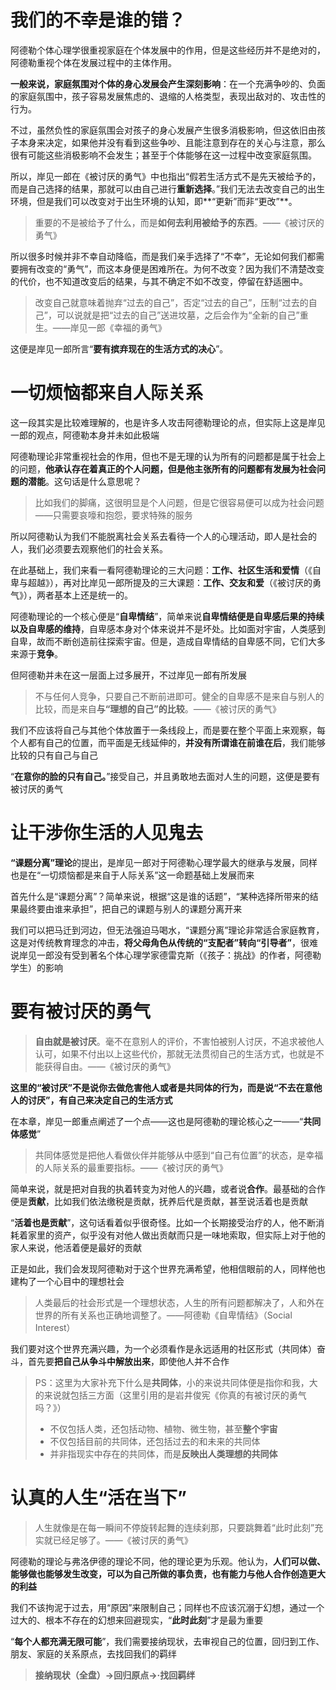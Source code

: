 # 我们的不幸是谁的错？

阿德勒个体心理学很重视家庭在个体发展中的作用，但是这些经历并不是绝对的，阿德勒重视个体在发展过程中的主体作用。

**一般来说，家庭氛围对个体的身心发展会产生深刻影响**：在一个充满争吵的、负面的家庭氛围中，孩子容易发展焦虑的、退缩的人格类型，表现出敌对的、攻击性的行为。

不过，虽然负性的家庭氛围会对孩子的身心发展产生很多消极影响，但这依旧由孩子本身来决定，如果他并没有看到这些争吵、且能注意到存在的关心与注意，那么很有可能这些消极影响不会发生；甚至于个体能够在这一过程中改变家庭氛围。

所以，岸见一郎在《被讨厌的勇气》中也指出“假若生活方式不是先天被给予的，而是自己选择的结果，那就可以由自己进行**重新选择**。”我们无法去改变自己的出生环境，但是我们可以改变对于出生环境的认知，即**“更新”而非“更改”**。

> 重要的不是被给予了什么，而是**如何去利用被给予的东西**。——《被讨厌的勇气》

所以很多时候并非不幸自动降临，而是我们亲手选择了“不幸”，无论如何我们都需要拥有改变的“勇气”，而这本身便是困难所在。为何不改变？因为我们不清楚改变的代价，也不知道改变后的结果，与其不确定不如不改变，停留在舒适圈中。

> 改变自己就意味着抛弃“过去的自己”，否定“过去的自己”，压制“过去的自己”，可以说就是把“过去的自己”送进坟墓，之后会作为“全新的自己”重生。——岸见一郎《幸福的勇气》

这便是岸见一郎所言“**要有摈弃现在的生活方式的决心**”。

# 一切烦恼都来自人际关系

这一段其实是比较难理解的，也是许多人攻击阿德勒理论的点，但实际上这是岸见一郎的观点，阿德勒本身并未如此极端

阿德勒理论非常重视社会的作用，但也不是无理的认为所有的问题都是属于社会上的问题，**他承认存在着真正的个人问题，但是他主张所有的问题都有发展为社会问题的潜能**。这句话是什么意思呢？

> 比如我们的脚痛，这很明显是个人问题，但是它很容易便可以成为社会问题——只需要哀嚎和抱怨，要求特殊的服务

所以阿德勒认为我们不能脱离社会关系去看待一个人的心理活动，即人是社会的人，我们必须要去观察他们的社会关系。

在此基础上，我们来看一看阿德勒理论的三大问题：**工作、社区生活和爱情**（《自卑与超越》），再对比岸见一郎所提及的三大课题：**工作、交友和爱**（《被讨厌的勇气》），两者基本上还是统一的。

阿德勒理论的一个核心便是“**自卑情结**”，简单来说**自卑情结便是自卑感后果的持续以及自卑感的维持**，自卑感本身对个体来说并不是坏处。比如面对宇宙，人类感到自卑，故而不断创造前往探索宇宙。但是，造成自卑情结的自卑感不同，它们大多来源于**竞争**。

但阿德勒并未在这一层面上过多展开，不过岸见一郎有所发展

> 不与任何人竞争，只要自己不断前进即可。健全的自卑感不是来自与别人的比较，而是来自**与“理想的自己”的比较**。——《被讨厌的勇气》

我们不应该将自己与其他个体放置于一条线段上，而是要在整个平面上来观察，每个人都有自己的位置，而平面是无线延伸的，**并没有所谓谁在前谁在后**，我们能够比较的只有自己与自己

“**在意你的脸的只有自己。**”接受自己，并且勇敢地去面对人生的问题，这便是要有被讨厌的勇气

# 让干涉你生活的人见鬼去

**“课题分离”理论**的提出，是岸见一郎对于阿德勒心理学最大的继承与发展，同样也是在“一切烦恼都是来自于人际关系”这一命题基础上发展而来

首先什么是“课题分离”？简单来说，根据“这是谁的话题”，“某种选择所带来的结果最终要由谁来承担”，把自己的课题与别人的课题分离开来

我们可以把马迁到河边，但无法强迫马喝水，“课题分离”理论非常适合家庭教育，这是对传统教育理念的冲击，**将父母角色从传统的“支配者”转向“引导者”**，很难说岸见一郎没有受到著名个体心理学家德雷克斯（《孩子：挑战》的作者，阿德勒学生）的影响

# 要有被讨厌的勇气

> **自由就是被讨厌**。毫不在意别人的评价，不害怕被别人讨厌，不追求被他人认可，如果不付出以上这些代价，那就无法贯彻自己的生活方式，也就是不能获得自由。——《被讨厌的勇气》

**这里的“被讨厌”不是说你去做危害他人或者是共同体的行为，而是说“不去在意他人的讨厌”，有自己来决定自己的生活方式**

在本章，岸见一郎重点阐述了一个点——这也是阿德勒的理论核心之一——“**共同体感觉**”

> 共同体感觉是把他人看做伙伴并能够从中感到“自己有位置”的状态，是幸福的人际关系的最重要指标。——《被讨厌的勇气》

简单来说，就是把对自我的执着转变为对他人的兴趣，或者说**合作**。最基础的合作便是**贡献**，比如我们依法缴税是贡献，抚养后代是贡献，甚至说活着也是贡献

“**活着也是贡献**”，这句话看着似乎很奇怪。比如一个长期接受治疗的人，他不断消耗着家里的资产，似乎没有对他人做出贡献而只是一味地索取，但实际上对于他的家人来说，他活着便是最好的贡献

正是如此，我们会发现阿德勒对于这个世界充满希望，他相信眼前的人，同样他也建构了一个心目中的理想社会

> 人类最后的社会形式是一个理想状态，人生的所有问题都解决了，人和外在世界的所有关系也正确地调整了。——阿德勒《自卑情结》（Social Interest）

我们要对这个世界充满兴趣，为一个必须看作是永远适用的社区形式（共同体）奋斗，首先要**把自己从争斗中解放出来**，即使他人并不合作

> PS：这里为大家补充下什么是**共同体**，小的来说共同体便是指你和我，大的来说就包括三方面（这里引用的是岩井俊宪《你真的有被讨厌的勇气吗？》）
>
> - 不仅包括人类，还包括动物、植物、微生物，甚至**整个宇宙**
> - 不仅包括目前的共同体，还包括过去的和未来的共同体
> - 并非指现实中存在的共同体，而是**反映出人类理想的共同体**

# 认真的人生“活在当下”

> 人生就像是在每一瞬间不停旋转起舞的连续刹那，只要跳舞着“此时此刻”充实就已经足够了。——《被讨厌的勇气》

阿德勒的理论与弗洛伊德的理论不同，他的理论更为乐观。他认为，**人们可以做、能够做也能够发生改变，可以为自己所做的事负责，也有能力与他人合作创造更大的利益**

我们不该拘泥于过去，用“原因”来限制自己；同样也不应该沉溺于幻想，通过一个过大的、根本不存在的幻想来回避现实，“**此时此刻**”才是最为重要

“**每个人都充满无限可能**”，我们需要接纳现状，去审视自己的位置，回归到工作、朋友、家庭的关系原点，去找回我们的羁绊

> **接纳现状（全盘）→回归原点→·找回羁绊**